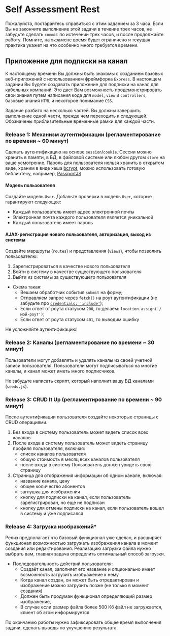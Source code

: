 # Self Assessment Rest

Пожалуйста, постарайтесь справиться с этим заданием за 3 часа. 
Если Вы не закончите выполнение этой задачи в течение трех часов, не забудьте сделать `commit` по истечении трех часов, и после продолжайте работу.
Помните, на экзамене время будет ограничено и текущая практика укажет на что особенно много требуется времени.

## Приложение для подписки на канал

К настоящему времени Вы должны быть знакомы с созданием базовых веб-приложений с использованием фреймфорка `Express`. В настоящем задании Вы будете создавать приложение для подписки на канал для кабельных компаний. Это даст Вам возможность продемонстрировать свои знания путем написания кода для `model`, `view` и `controllers`, базовые знания `HTML` и некоторое понимание `CSS`.

Задание разбито на несколько частей. Вы должны завершить выполнение одной части, прежде чем переходить к следующей. 
Обозначены приблизительные временные рамки для каждой части.

### Release 1: Механизм аутентификации (регламентирование по времени ~ 60 минут)

Сделать аутентификацию на основе `session`/`cookie`. Сессии можно хранить в памяти, в БД, в файловой системе или любом другом `store` на ваше усмотрение.
Пароль для пользователя нельзя хранить в открытом виде, храним в виде хеша [bcrypt](https://github.com/kelektiv/node.bcrypt.js), можно использовать готовую библиотеку, например, [PassportJS](http://www.passportjs.org/) 

#### Модель пользователя

Создайте модель `User`. Добавьте проверки в модель `User`, которые гарантируют следующее:

- Каждый пользователь имеет адрес электронной почты
- Электронная почта каждого пользователя является уникальной
- Каждый пользователь имеет пароль

#### AJAX-регистрация нового пользователя, авторизация, выход из системы

Создайте маршруты (`routes`) и представления (`views`), чтобы позволить пользователю:

1. Зарегистрироваться в качестве нового пользователя
2. Войти в систему в качестве существующего пользователя
3. Выйти из системы за существующего пользователя

- Схема такая:
   - Вешаем обработчик события `submit` на форму;
   - Отправляем запрос через `fetch()` на роут аутентификации (не забудьте про [`credentials: 'include'`](https://developer.mozilla.org/en-US/docs/Web/API/Request/credentials));
   - Если ответ от роута статусом `200`, то делаем: `location.assign('/мой-роут')`;
   - Если ответ от роута статусом `401`, то выводим ошибку

Не усложняйте аутентификацию!

### Release 2: Каналы (регламентирование по времени ~ 30 минут)

Пользователи могут добавлять и удалять каналы из своей учетной записи пользователя. Пользователи могут подписываться на многие каналы, и канал может иметь много подписчиков. 

Не забудьте написать скрипт, который наполнит вашу БД каналами (`seeds.js`).


### Release 3: CRUD It Up (регламентирование по времени ~ 90 минут)

После аутентификации пользователя создайте некоторые страницы с CRUD операциями.

1. Без входа в систему пользователь может видеть список всех каналов
2. После входа в систему пользователь может видеть страницу профиля пользователя, включая:
   * список каналов пользователя
   * общую стоимость в месяц всех каналов пользователя
   * после входа в систему Пользователь должен увидеть свою страницу
3. Страница для отображения информации об одном канале, включая:
   * название канала, цену
   * общее количество абонентов
   * заглушка для изображения
   * кнопку для подписки на канал, если пользователь зарегистрирован, но еще не подписан
   * кнопку для отмены подписки на канал, если пользователь вошел в систему и уже подписался   

### Release 4: Загрузка изображений*

Релиз предполагает что базовый функционал уже сделан, и расширяет функционал возможностью загружать изображения канала в момент создания или редактирования.
Реализацию загрузки файла нужно выбрать вам, главная задача определить оптимальный способ загрузки.

- Последовательность действий пользователя:
   - Создаёт канал, заполняет его название и опционально имеет возможность загрузить изображение к нему
   - Когда канал создан, он может быть отредактирован и изображение можно загрузить позже (не только в момент создания)
   - Должен быть продуман функционал определяющий размер изображение, 
   - В случае если размер файла более 500 Кб файл не загружается, клиент об этом информируется

По окончанию работы нужно зафиксировать общее время выполнения задачи, сделать выводы по улучшению результата.